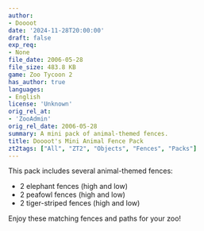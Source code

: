 ```yaml
---
author:
- Doooot
date: '2024-11-28T20:00:00'
draft: false
exp_req:
- None
file_date: 2006-05-28
file_size: 483.8 KB
game: Zoo Tycoon 2
has_author: true
languages:
- English
license: 'Unknown'
orig_rel_at:
- 'ZooAdmin'
orig_rel_date: 2006-05-28
summary: A mini pack of animal-themed fences.
title: Doooot's Mini Animal Fence Pack
zt2tags: ["All", "ZT2", "Objects", "Fences", "Packs"]
---
```

This pack includes several animal-themed fences:  
- 2 elephant fences (high and low)  
- 2 peafowl fences (high and low)  
- 2 tiger-striped fences (high and low)  

Enjoy these matching fences and paths for your zoo!
